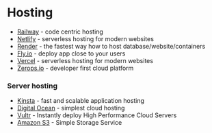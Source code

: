 # Hosting

- [Railway](https://railway.app/) - code centric hosting
- [Netlify](https://www.netlify.com/) - serverless hosting for modern websites
- [Render](https://render.com/) - the fastest way how to host database/website/containers
- [Fly.io](https://fly.io/) - deploy app close to your users
- [Vercel](https://vercel.com/dashboard) - serverless hosting for modern websites
- [Zerops.io](https://zerops.io/) - developer first cloud platform

### Server hosting

- [Kinsta](https://kinsta.com/application-hosting/) - fast and scalable application hosting
- [Digital Ocean](https://www.digitalocean.com/) - simplest cloud hosting
- [Vultr](https://www.vultr.com/) - Instantly deploy High Performance Cloud Servers
- [Amazon S3](https://aws.amazon.com/s3/) - Simple Storage Service